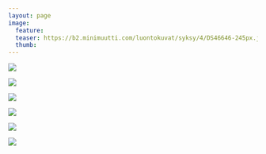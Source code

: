 ```yaml
---
layout: page
image:
  feature:
  teaser: https://b2.minimuutti.com/luontokuvat/syksy/4/DS46646-245px.jpg
  thumb:
---
```


![](https://b2.minimuutti.com/luontokuvat/syksy/4/DS46629-800px.jpg)

![](https://b2.minimuutti.com/luontokuvat/syksy/4/DS46653-800px.jpg)

![](https://b2.minimuutti.com/luontokuvat/syksy/4/DS46656-800px.jpg)

![](https://b2.minimuutti.com/luontokuvat/syksy/4/DS46646-800px.jpg)

![](https://b2.minimuutti.com/luontokuvat/syksy/4/DS46647-800px.jpg)

![](https://b2.minimuutti.com/luontokuvat/syksy/4/DS46644-800px.jpg)
